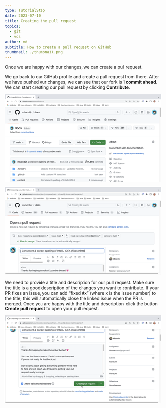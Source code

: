 ```yaml
---
type: TutorialStep
date: 2023-07-10
title: Creating the pull request
topics:
  - git
  - vcs
author: md
subtitle: How to create a pull request on GitHub
thumbnail: ./thumbnail.png
---
```


Once we are happy with our changes, we can create a pull request.

We go back to our GitHub profile and create a pull request from there. After we have pushed our changes, we can see that our fork is **1 commit ahead**. We can start creating our pull request by clicking **Contribute**.

![Contribute](contribute.png)

![Open the pull request](open-pr.png)

We need to provide a title and description for our pull request. Make sure the title is a good description of the changes you want to contribute. If your PR fixes an issue, you can add “fixed #x” (where x is the issue number) to the title; this will automatically close the linked issue when the PR is merged. Once you are happy with the title and description, click the button **Create pull request** to open your pull request.

![Create pull request](create-pr.png)
